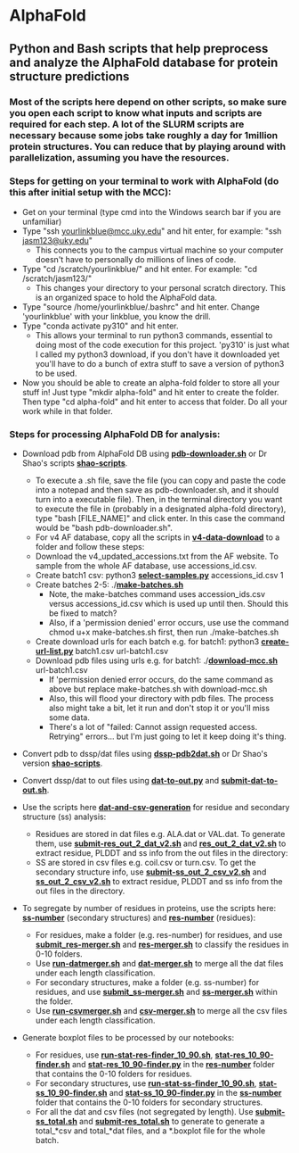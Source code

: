 # AlphaFold
## Python and Bash scripts that help preprocess and analyze the AlphaFold database for protein structure predictions
### Most of the scripts here depend on other scripts, so make sure you open each script to know what inputs and scripts are required for each step. A lot of the SLURM scripts are necessary because some jobs take roughly a day for 1million protein structures. You can reduce that by playing around with parallelization, assuming you have the resources.

### Steps for getting on your terminal to work with AlphaFold (do this after initial setup with the MCC):
- Get on your terminal (type cmd into the Windows search bar if you are unfamiliar)
- Type "ssh yourlinkblue@mcc.uky.edu" and hit enter, for example: "ssh jasm123@uky.edu"
  * This connects you to the campus virtual machine so your computer doesn't have to personally do millions of lines of code.
- Type "cd /scratch/yourlinkblue/" and hit enter. For example: "cd /scratch/jasm123/"
  * This changes your directory to your personal scratch directory. This is an organized space to hold the AlphaFold data.
- Type "source /home/yourlinkblue/.bashrc" and hit enter. Change 'yourlinkblue' with your linkblue, you know the drill.
- Type "conda activate py310" and hit enter.
  * This allows your terminal to run python3 commands, essential to doing most of the code execution for this project. 'py310' is just what I called my python3 download, if you don't have it downloaded yet you'll have to do a bunch of extra stuff to save a version of python3 to be used.
- Now you should be able to create an alpha-fold folder to store all your stuff in! Just type "mkdir alpha-fold" and hit enter to create the folder. Then type "cd alpha-fold" and hit enter to access that folder. Do all your work while in that folder.

### Steps for processing AlphaFold DB for analysis:
- Download pdb from AlphaFold DB using **[pdb-downloader.sh](./re-download/pdb-downloader.sh)** or Dr Shao's scripts **[shao-scripts](./shao-scripts)**.
  * To execute a .sh file, save the file (you can copy and paste the code into a notepad and then save as pdb-downloader.sh, and it should turn into a executable file). Then, in the terminal directory you want to execute the file in (probably in a designated alpha-fold directory), type "bash [FILE_NAME]" and click enter. In this case the command would be "bash pdb-downloader.sh". 
  * For v4 AF database, copy all the scripts in **[v4-data-download](./v4-data-download)** to a folder and follow these steps:
  * Download the v4_updated_accessions.txt from the AF website. To sample from the whole AF database, use accessions_id.csv.
  * Create batch1 csv: python3 **[select-samples.py](./v4-data-download/select-samples.py)** accessions_id.csv 1
  * Create batches 2-5: ./**[make-batches.sh](./v4-data-download/make-batches.sh)**
    * Note, the make-batches command uses accession_ids.csv versus accessions_id.csv which is used up until then. Should this be fixed to match?
    * Also, if a 'permission denied' error occurs, use use the command chmod u+x make-batches.sh first, then run ./make-batches.sh
  * Create download urls for each batch e.g. for batch1: python3 **[create-url-list.py](./v4-data-download/create-url-list.py)** batch1.csv url-batch1.csv
  * Download pdb files using urls e.g. for batch1: ./**[download-mcc.sh](./v4-data-download/download-mcc.sh)** url-batch1.csv
    * If 'permission denied error occurs, do the same command as above but replace make-batches.sh with download-mcc.sh
    * Also, this will flood your directory with pdb files. The process also might take a bit, let it run and don't stop it or you'll miss some data.
    * There's a lot of "failed: Cannot assign requested access. Retrying" errors... but I'm just going to let it keep doing it's thing.
- Convert pdb to dssp/dat files using **[dssp-pdb2dat.sh](./re-download/dssp-pdb2dat.sh)** or Dr Shao's version **[shao-scripts](./shao-scripts)**.
- Convert dssp/dat to out files using **[dat-to-out.py](./re-download/dat-to-out.py)** and **[submit-dat-to-out.sh](./re-download/submit-dat-to-out.sh)**.
- Use the scripts here **[dat-and-csv-generation](./dat-and-csv-generation)** for residue and secondary structure (ss) analysis:
  * Residues are stored in dat files e.g. ALA.dat or VAL.dat. To generate them, use **[submit-res_out_2_dat_v2.sh](./dat-and-csv-generation/submit-res_out_2_dat_v2.sh)** and **[res_out_2_dat_v2.sh](./dat-and-csv-generation/res_out_2_dat_v2.sh)** to extract residue, PLDDT and ss info from the out files in the directory:
  * SS are stored in csv files e.g. coil.csv or turn.csv. To get the secondary structure info, use **[submit-ss_out_2_csv_v2.sh](./dat-and-csv-generation/submit-ss_out_2_csv_v2.sh)** and **[ss_out_2_csv_v2.sh](./dat-and-csv-generation/ss_out_2_csv_v2.sh)** to extract residue, PLDDT and ss info from the out files in the directory.

- To segregate by number of residues in proteins, use the scripts here: **[ss-number](./ss-number)** (secondary structures) and **[res-number](./res-number)** (residues):
  * For residues, make a folder (e.g. res-number) for residues, and use **[submit_res-merger.sh](./res-number/submit_res-merger.sh)** and **[res-merger.sh](./res-number/res-merger.sh)** to classify the residues in 0-10 folders. 
  * Use **[run-datmerger.sh](./res-number/run-datmerger.sh)** and **[dat-merger.sh](./res-number/dat-merger.sh)** to merge all the dat files under each length classification.
  * For secondary structures, make a folder (e.g. ss-number) for residues, and use **[submit_ss-merger.sh](./ss-number/submit_ss-merger.sh)**  and **[ss-merger.sh](./ss-number/ss-merger.sh)** within the folder. 
  * Use **[run-csvmerger.sh](./ss-number/run-csvmerger.sh)** and **[csv-merger.sh](./ss-number/csv-merger.sh)** to merge all the csv files under each length classification.
- Generate boxplot files to be processed by our notebooks:
  * For residues, use **[run-stat-res-finder_10_90.sh](./res-number/run-stat-res-finder_10_90.sh)**, **[stat-res_10_90-finder.sh](./res-number/stat-res_10_90-finder.sh)** and **[stat-res_10_90-finder.py](./res-number/stat-res_10_90-finder.py)** in the **[res-number](./res-number)** folder that contains the 0-10 folders for residues.
  * For secondary structures, use **[run-stat-ss-finder_10_90.sh](./ss-number/run-stat-ss-finder_10_90.sh)**, **[stat-ss_10_90-finder.sh](./ss-number/stat-ss_10_90-finder.sh)** and **[stat-ss_10_90-finder.py](./ss-number/stat-ss_10_90-finder.py)**  in the **[ss-number](./ss-number)** folder that contains the 0-10 folders for secondary structures.
  * For all the dat and csv files (not segregated by length). Use **[submit-ss_total.sh](./ss-number/submit-ss_total.sh)** and **[submit-res_total.sh](./res-number/submit-res_total.sh)** to generate to generate a total_*csv and total_*dat files, and a *.boxplot file for the whole batch.
